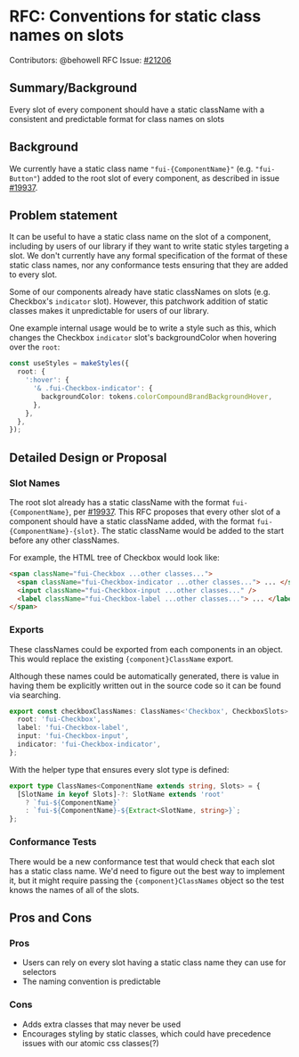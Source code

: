 # RFC: Conventions for static class names on slots

Contributors: @behowell
RFC Issue: [#21206](https://github.com/microsoft/fluentui/pull/21206)

## Summary/Background

Every slot of every component should have a static className with a consistent and predictable format for class names on slots

## Background

We currently have a static class name `"fui-{ComponentName}"` (e.g. `"fui-Button"`) added to the root slot of every component, as described in issue [#19937](https://github.com/microsoft/fluentui/issues/19937).

## Problem statement

It can be useful to have a static class name on the slot of a component, including by users of our library if they want to write static styles targeting a slot. We don't currently have any formal specification of the format of these static class names, nor any conformance tests ensuring that they are added to every slot.

Some of our components already have static classNames on slots (e.g. Checkbox's `indicator` slot). However, this patchwork addition of static classes makes it unpredictable for users of our library.

One example internal usage would be to write a style such as this, which changes the Checkbox `indicator` slot's backgroundColor when hovering over the `root`:

```ts
const useStyles = makeStyles({
  root: {
    ':hover': {
      '& .fui-Checkbox-indicator': {
        backgroundColor: tokens.colorCompoundBrandBackgroundHover,
      },
    },
  },
});
```

## Detailed Design or Proposal

### Slot Names

The root slot already has a static className with the format `fui-{ComponentName}`, per [#19937](https://github.com/microsoft/fluentui/issues/19937). This RFC proposes that every other slot of a component should have a static className added, with the format `fui-{ComponentName}-{slot}`. The static className would be added to the start before any other classNames.

For example, the HTML tree of Checkbox would look like:

```html
<span className="fui-Checkbox ...other classes...">
  <span className="fui-Checkbox-indicator ...other classes..."> ... </span>
  <input className="fui-Checkbox-input ...other classes..." />
  <label className="fui-Checkbox-label ...other classes..."> ... </label>
</span>
```

### Exports

These classNames could be exported from each components in an object. This would replace the existing `{component}ClassName` export.

Although these names could be automatically generated, there is value in having them be explicitly written out in the source code so it can be found via searching.

```ts
export const checkboxClassNames: ClassNames<'Checkbox', CheckboxSlots> = {
  root: 'fui-Checkbox',
  label: 'fui-Checkbox-label',
  input: 'fui-Checkbox-input',
  indicator: 'fui-Checkbox-indicator',
};
```

With the helper type that ensures every slot type is defined:

```ts
export type ClassNames<ComponentName extends string, Slots> = {
  [SlotName in keyof Slots]-?: SlotName extends 'root'
    ? `fui-${ComponentName}`
    : `fui-${ComponentName}-${Extract<SlotName, string>}`;
};
```

### Conformance Tests

There would be a new conformance test that would check that each slot has a static class name. We'd need to figure out the best way to implement it, but it might require passing the `{component}ClassNames` object so the test knows the names of all of the slots.

## Pros and Cons

### Pros

- Users can rely on every slot having a static class name they can use for selectors
- The naming convention is predictable

### Cons

- Adds extra classes that may never be used
- Encourages styling by static classes, which could have precedence issues with our atomic css classes(?)

